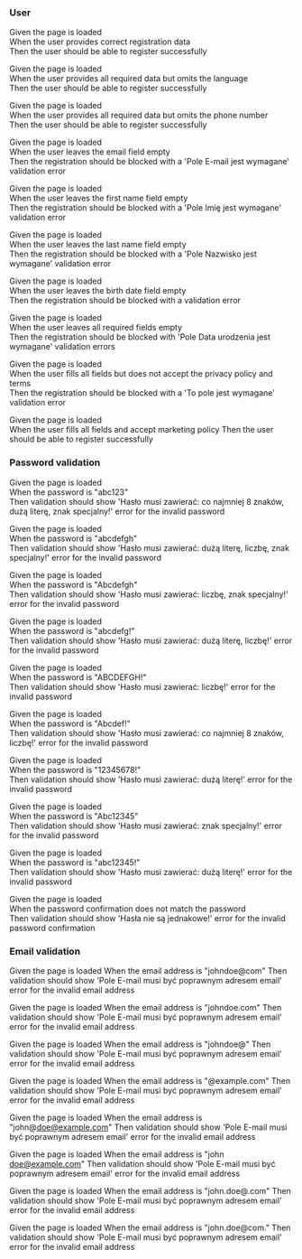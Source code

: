 ### User

Given the page is loaded  
When the user provides correct registration data  
Then the user should be able to register successfully

Given the page is loaded  
When the user provides all required data but omits the language  
Then the user should be able to register successfully

Given the page is loaded  
When the user provides all required data but omits the phone number  
Then the user should be able to register successfully

Given the page is loaded  
When the user leaves the email field empty  
Then the registration should be blocked with a 'Pole E-mail jest wymagane' validation error

Given the page is loaded  
When the user leaves the first name field empty  
Then the registration should be blocked with a 'Pole Imię jest wymagane' validation error

Given the page is loaded  
When the user leaves the last name field empty  
Then the registration should be blocked with a 'Pole Nazwisko jest wymagane' validation error

Given the page is loaded  
When the user leaves the birth date field empty  
Then the registration should be blocked with a validation error

Given the page is loaded  
When the user leaves all required fields empty  
Then the registration should be blocked with 'Pole Data urodzenia jest wymagane' validation errors

Given the page is loaded  
When the user fills all fields but does not accept the privacy policy and terms  
Then the registration should be blocked with a 'To pole jest wymagane' validation error

Given the page is loaded  
When the user fills all fields and accept marketing policy
Then the user should be able to register successfully

### Password validation

Given the page is loaded  
When the password is "abc123"  
Then validation should show 'Hasło musi zawierać: co najmniej 8 znaków, dużą literę, znak specjalny!' error for the invalid password

Given the page is loaded  
When the password is "abcdefgh"  
Then validation should show 'Hasło musi zawierać: dużą literę, liczbę, znak specjalny!' error for the invalid password

Given the page is loaded  
When the password is "Abcdefgh"  
Then validation should show 'Hasło musi zawierać: liczbę, znak specjalny!' error for the invalid password

Given the page is loaded  
When the password is "abcdefg!"  
Then validation should show 'Hasło musi zawierać: dużą literę, liczbę!' error for the invalid password

Given the page is loaded  
When the password is "ABCDEFGH!"  
Then validation should show 'Hasło musi zawierać: liczbę!' error for the invalid password

Given the page is loaded  
When the password is "Abcdef!"  
Then validation should show 'Hasło musi zawierać: co najmniej 8 znaków, liczbę!' error for the invalid password

Given the page is loaded  
When the password is "12345678!"  
Then validation should show 'Hasło musi zawierać: dużą literę!' error for the invalid password

Given the page is loaded  
When the password is "Abc12345"  
Then validation should show 'Hasło musi zawierać: znak specjalny!' error for the invalid password

Given the page is loaded  
When the password is "abc12345!"  
Then validation should show 'Hasło musi zawierać: dużą literę!' error for the invalid password

Given the page is loaded  
When the password confirmation does not match the password  
Then validation should show 'Hasła nie są jednakowe!' error for the invalid password confirmation

### Email validation

Given the page is loaded
When the email address is "johndoe@com"
Then validation should show 'Pole E-mail musi być poprawnym adresem email' error for the invalid email address

Given the page is loaded
When the email address is "johndoe.com"
Then validation should show 'Pole E-mail musi być poprawnym adresem email' error for the invalid email address

Given the page is loaded
When the email address is "johndoe@"
Then validation should show 'Pole E-mail musi być poprawnym adresem email' error for the invalid email address

Given the page is loaded
When the email address is "@example.com"
Then validation should show 'Pole E-mail musi być poprawnym adresem email' error for the invalid email address

Given the page is loaded
When the email address is "john@doe@example.com"
Then validation should show 'Pole E-mail musi być poprawnym adresem email' error for the invalid email address

Given the page is loaded
When the email address is "john doe@example.com"
Then validation should show 'Pole E-mail musi być poprawnym adresem email' error for the invalid email address

Given the page is loaded
When the email address is "john.doe@.com"
Then validation should show 'Pole E-mail musi być poprawnym adresem email' error for the invalid email address

Given the page is loaded
When the email address is "john.doe@com."
Then validation should show 'Pole E-mail musi być poprawnym adresem email' error for the invalid email address
